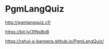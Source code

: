 # PgmLangQuiz

http://pgmlangquiz.cf/


https://bit.ly/3fNsBoB



https://rahul-a-bangera.github.io/PgmLangQuiz/
